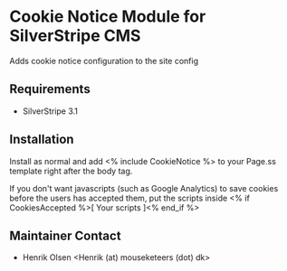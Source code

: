 # Cookie Notice Module for SilverStripe CMS #
Adds cookie notice configuration to the site config

## Requirements
 * SilverStripe 3.1

## Installation
Install as normal and add <% include CookieNotice %> to your Page.ss template right after the body tag.

If you don't want javascripts (such as Google Analytics) to save cookies before the users has accepted them, put the scripts inside <% if CookiesAccepted %>[ Your scripts ]<% end_if %>


## Maintainer Contact
* Henrik Olsen
  <Henrik (at) mouseketeers (dot) dk>
